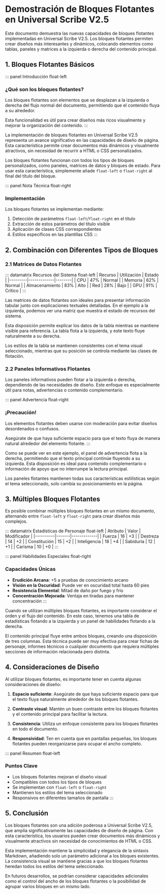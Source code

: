# Demostración de Bloques Flotantes en Universal Scribe V2.5

Este documento demuestra las nuevas capacidades de bloques flotantes implementadas en Universal Scribe V2.5. Los bloques flotantes permiten crear diseños más interesantes y dinámicos, colocando elementos como tablas, paneles y matrices a la izquierda o derecha del contenido principal.

## 1. Bloques Flotantes Básicos

::: panel Introducción float-left
### ¿Qué son los bloques flotantes?

Los bloques flotantes son elementos que se desplazan a la izquierda o derecha del flujo normal del documento, permitiendo que el contenido fluya a su alrededor.

Esta funcionalidad es útil para crear diseños más ricos visualmente y mejorar la organización del contenido.
:::

La implementación de bloques flotantes en Universal Scribe V2.5 representa un avance significativo en las capacidades de diseño de página. Esta característica permite crear documentos más dinámicos y visualmente atractivos, sin necesidad de recurrir a HTML o CSS personalizados.

Los bloques flotantes funcionan con todos los tipos de bloques personalizados, como paneles, matrices de datos y bloques de estado. Para usar esta característica, simplemente añade `float-left` o `float-right` al final del título del bloque.

::: panel Nota Técnica float-right
### Implementación

Los bloques flotantes se implementan mediante:

1. Detección de parámetros `float-left`/`float-right` en el título
2. Extracción de estos parámetros del título visible
3. Aplicación de clases CSS correspondientes
4. Estilos específicos en las plantillas CSS
:::

## 2. Combinación con Diferentes Tipos de Bloques

### 2.1 Matrices de Datos Flotantes

::: datamatrix Recursos del Sistema float-left
| Recurso | Utilización | Estado |
|---------|-------------|--------|
| CPU | 47% | <span class="status-medium">Normal</span> |
| Memoria | 62% | <span class="status-medium">Normal</span> |
| Almacenamiento | 83% | <span class="status-high">Alto</span> |
| Red | 28% | <span class="status-low">Bajo</span> |
| GPU | 91% | <span class="status-critical">Crítico</span> |
:::

Las matrices de datos flotantes son ideales para presentar información tabular junto con explicaciones textuales detalladas. En el ejemplo a la izquierda, podemos ver una matriz que muestra el estado de recursos del sistema.

Esta disposición permite explicar los datos de la tabla mientras se mantiene visible para referencia. La tabla flota a la izquierda, y este texto fluye naturalmente a su derecha.

Los estilos de la tabla se mantienen consistentes con el tema visual seleccionado, mientras que su posición se controla mediante las clases de flotación.

### 2.2 Paneles Informativos Flotantes

Los paneles informativos pueden flotar a la izquierda o derecha, dependiendo de las necesidades de diseño. Este enfoque es especialmente útil para notas, advertencias o contenido complementario.

::: panel Advertencia float-right
### ¡Precaución!

Los elementos flotantes deben usarse con moderación para evitar diseños desordenados o confusos.

Asegúrate de que haya suficiente espacio para que el texto fluya de manera natural alrededor del elemento flotante.
:::

Como se puede ver en este ejemplo, el panel de advertencia flota a la derecha, permitiendo que el texto principal continúe fluyendo a su izquierda. Esta disposición es ideal para contenido complementario o información de apoyo que no interrumpe la lectura principal.

Los paneles flotantes mantienen todas sus características estilísticas según el tema seleccionado, solo cambia su posicionamiento en la página.

## 3. Múltiples Bloques Flotantes

Es posible combinar múltiples bloques flotantes en un mismo documento, alternando entre `float-left` y `float-right` para crear diseños más complejos.

::: datamatrix Estadísticas de Personaje float-left
| Atributo | Valor | Modificador |
|----------|-------|-------------|
| Fuerza | 16 | +3 |
| Destreza | 14 | +2 |
| Constitución | 15 | +2 |
| Inteligencia | 18 | +4 |
| Sabiduría | 12 | +1 |
| Carisma | 10 | +0 |
:::

::: panel Habilidades Especiales float-right
### Capacidades Únicas

- **Erudición Arcana**: +5 a pruebas de conocimiento arcano
- **Visión en la Oscuridad**: Puede ver en oscuridad total hasta 60 pies
- **Resistencia Elemental**: Mitad de daño por fuego y frío
- **Concentración Mejorada**: Ventaja en tiradas para mantener concentración
:::

Cuando se utilizan múltiples bloques flotantes, es importante considerar el orden y el flujo del contenido. En este caso, tenemos una tabla de estadísticas flotando a la izquierda y un panel de habilidades flotando a la derecha.

El contenido principal fluye entre ambos bloques, creando una disposición de tres columnas. Esta técnica puede ser muy efectiva para crear fichas de personaje, informes técnicos o cualquier documento que requiera múltiples secciones de información relacionada pero distinta.

## 4. Consideraciones de Diseño

Al utilizar bloques flotantes, es importante tener en cuenta algunas consideraciones de diseño:

1. **Espacio suficiente**: Asegúrate de que haya suficiente espacio para que el texto fluya naturalmente alrededor de los bloques flotantes.

2. **Contraste visual**: Mantén un buen contraste entre los bloques flotantes y el contenido principal para facilitar la lectura.

3. **Consistencia**: Utiliza un enfoque consistente para los bloques flotantes en todo el documento.

4. **Responsividad**: Ten en cuenta que en pantallas pequeñas, los bloques flotantes pueden reorganizarse para ocupar el ancho completo.

::: panel Resumen float-left
### Puntos Clave

- Los bloques flotantes mejoran el diseño visual
- Compatibles con todos los tipos de bloques
- Se implementan con `float-left` o `float-right`
- Mantienen los estilos del tema seleccionado
- Responsivos en diferentes tamaños de pantalla
:::

## 5. Conclusión

Los bloques flotantes son una adición poderosa a Universal Scribe V2.5, que amplía significativamente las capacidades de diseño de página. Con esta característica, los usuarios pueden crear documentos más dinámicos y visualmente atractivos sin necesidad de conocimientos de HTML o CSS.

Esta implementación mantiene la simplicidad y elegancia de la sintaxis Markdown, añadiendo solo un parámetro adicional a los bloques existentes. La consistencia visual se mantiene gracias a que los bloques flotantes heredan todos los estilos del tema seleccionado.

En futuros desarrollos, se podrían considerar capacidades adicionales como el control del ancho de los bloques flotantes o la posibilidad de agrupar varios bloques en un mismo lado. 